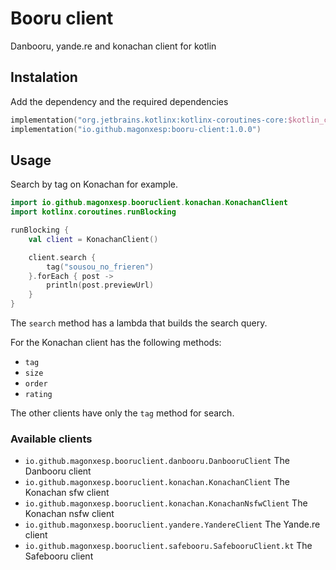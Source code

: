 # Booru client

Danbooru, yande.re and konachan client for kotlin

## Instalation

Add the dependency and the required dependencies

```kotlin
implementation("org.jetbrains.kotlinx:kotlinx-coroutines-core:$kotlin_corroutines_version") // required
implementation("io.github.magonxesp:booru-client:1.0.0")
```

## Usage

Search by tag on Konachan for example.

```kotlin
import io.github.magonxesp.booruclient.konachan.KonachanClient
import kotlinx.coroutines.runBlocking

runBlocking {
    val client = KonachanClient()

    client.search {
        tag("sousou_no_frieren")
    }.forEach { post ->
        println(post.previewUrl)
    }
}

```

The `search` method has a lambda that builds the search query.

For the Konachan client has the following methods:
* `tag`
* `size`
* `order`
* `rating`

The other clients have only the `tag` method for search.

### Available clients

* `io.github.magonxesp.booruclient.danbooru.DanbooruClient` The Danbooru client
* `io.github.magonxesp.booruclient.konachan.KonachanClient` The Konachan sfw client
* `io.github.magonxesp.booruclient.konachan.KonachanNsfwClient` The Konachan nsfw client
* `io.github.magonxesp.booruclient.yandere.YandereClient` The Yande.re client
* `io.github.magonxesp.booruclient.safebooru.SafebooruClient.kt` The Safebooru client

